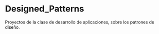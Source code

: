 # Designed_Patterns
Proyectos de la clase de desarrollo de aplicaciones, sobre los patrones de diseño.

